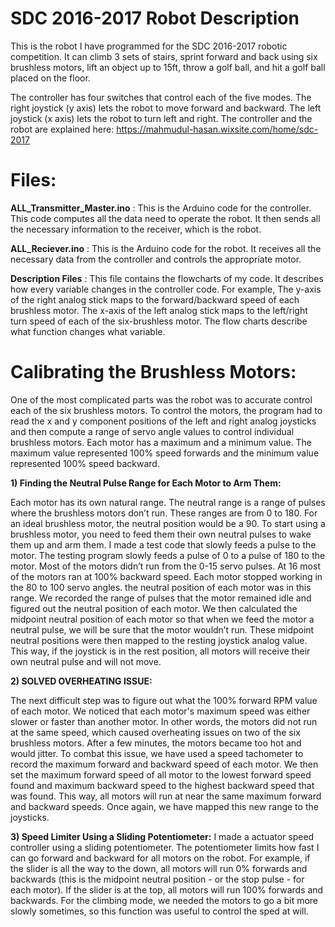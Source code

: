 # SDC 2016-2017 Robot Description
This is the robot I have programmed for the SDC 2016-2017 robotic competition. It can climb 3 sets of stairs, sprint forward and back using six brushless motors, lift an object up to 15ft, throw a golf ball, and hit a golf ball placed on the floor. 

The controller has four switches that control each of the five modes. The right joystick (y axis) lets the robot to move forward and backward. The left joystick (x axis) lets the robot to turn left and right. The controller and the robot are explained here: https://mahmudul-hasan.wixsite.com/home/sdc-2017

# Files:
**ALL_Transmitter_Master.ino** : This is the Arduino code for the controller. This code computes all the data need to operate the robot. It then sends all the necessary information to the receiver, which is the robot.

**ALL_Reciever.ino** : This is the Arduino code for the robot. It receives all the necessary data from the controller and controls the appropriate motor. 

**Description Files** : This file contains the flowcharts of my code. It describes how every variable changes in the controller code. For example, The y-axis of the right analog stick maps to the forward/backward speed of each brushless motor. The x-axis of the left analog stick maps to the left/right turn speed of each of the six-brushless motor. The flow charts describe what function changes what variable. 

# Calibrating the Brushless Motors:

One of the most complicated parts was the robot was to accurate control each of the six brushless motors. To control the motors, the program had to read the x and y component positions of the left and right analog joysticks and then compute a range of servo angle values to control individual brushless motors. Each motor has a maximum and a minimum value. The maximum value represented 100% speed forwards and the minimum value represented 100% speed backward.

**1) Finding the Neutral Pulse Range for Each Motor to Arm Them:**

Each motor has its own natural range. The neutral range is a range of pulses where the brushless motors don’t run. These ranges are from 0 to 180. For an ideal brushless motor, the neutral position would be a 90. To start using a brushless motor, you need to feed them their own neutral pulses to wake them up and arm them. I made a test code that slowly feeds a pulse to the motor. The testing program slowly feeds a pulse of 0 to a pulse of 180 to the motor. Most of the motors didn’t run from the 0-15 servo pulses. At 16 most of the motors ran at 100% backward speed. Each motor stopped working in the 80 to 100 servo angles. the neutral position of each motor was in this range. We recorded the range of pulses that the motor remained idle and figured out the neutral position of each motor. We then calculated the midpoint neutral position of each motor so that when we feed the motor a neutral pulse, we will be sure that the motor wouldn’t run.  These midpoint neutral positions were then mapped to the resting joystick analog value. This way, if the joystick is in the rest position, all motors will receive their own neutral pulse and will not move.

**2) SOLVED OVERHEATING ISSUE:**

The next difficult step was to figure out what the 100% forward RPM value of each motor. We noticed that each motor's maximum speed was either slower or faster than another motor. In other words, the motors did not run at the same speed, which caused overheating issues on two of the six brushless motors. After a few minutes, the motors became too hot and would jitter. To combat this issue, we have used a speed tachometer to record the maximum forward and backward speed of each motor. We then set the maximum forward speed of all motor to the lowest forward speed found and maximum backward speed to the highest backward speed that was found. This way, all motors will run at near the same maximum forward and backward speeds. Once again, we have mapped this new range to the joysticks.

**3) Speed Limiter Using a Sliding Potentiometer:**
I made a actuator speed controller using a sliding potentiometer. The potentiometer limits how fast I can go forward and backward for all motors on the robot. For example, if the slider is all the way to the down, all motors will run 0% forwards and backwards (this is the midpoint neutral position - or the stop pulse - for each motor). If the slider is at the top, all motors will run 100% forwards and backwards. For the climbing mode, we needed the motors to go a bit more slowly sometimes, so this function was useful to control the sped at will. 


